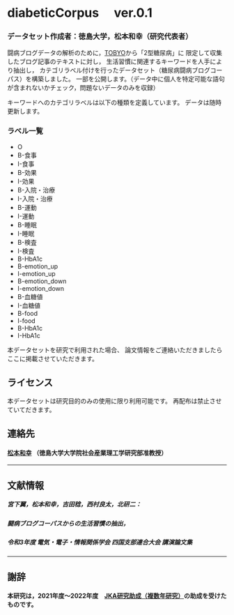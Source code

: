 # diabeticCorpus 　ver.0.1
### データセット作成者：徳島大学，松本和幸（研究代表者）

闘病ブログデータの解析のために，[TOBYO](https://www.tobyo.jp/)から「2型糖尿病」に
限定して収集したブログ記事のテキストに対し，
生活習慣に関連するキーワードを人手により抽出し，
カテゴリラベル付けを行ったデータセット（糖尿病闘病ブログコーパス）を構築しました。
一部を公開します。（データ中に個人を特定可能な語句が含まれないかチェック，問題ないデータのみを収録）

キーワードへのカテゴリラベルは以下の種類を定義しています。
データは随時更新します。

### ラベル一覧
- O
- B-食事
- I-食事
- B-効果
- I-効果
- B-入院・治療
- I-入院・治療
- B-運動
- I-運動
- B-睡眠
- I-睡眠
- B-検査
- I-検査
- B-HbA1c
- B-emotion_up
- I-emotion_up
- B-emotion_down
- I-emotion_down
- B-血糖値
- I-血糖値
- B-food
- I-food
- B-HbA1c
- I-HbA1c



本データセットを研究で利用された場合、
論文情報をご連絡いただきましたらここに掲載させていただきます。

## ライセンス
本データセットは研究目的のみの使用に限り利用可能です。
再配布は禁止させていてだきます。

## 連絡先
#### [松本和幸](matumoto@is.tokushima-u.ac.jp) （徳島大学大学院社会産業理工学研究部准教授）

-----------

## 文献情報
##### 宮下翼，松本和幸，吉田稔，西村良太，北研二：　
##### 闘病ブログコーパスからの生活習慣の抽出，
##### 令和3年度 電気・電子・情報関係学会 四国支部連合大会 講演論文集

-----------

## 謝辞
#### 本研究は，2021年度～2022年度　[JKA研究助成（複数年研究）](https://hojo.keirin-autorace.or.jp/)の助成を受けたものです。


